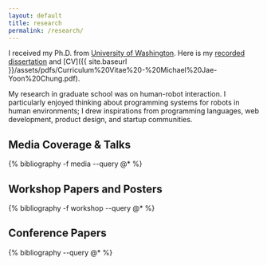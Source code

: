 ```yaml
---
layout: default
title: research
permalink: /research/
---
```


I received my Ph.D. from [University of Washington](https://www.cs.washington.edu/).
Here is my [recorded dissertation](https://youtu.be/pTml6yEIjcw) and [CV]({{ site.baseurl }}/assets/pdfs/Curriculum%20Vitae%20-%20Michael%20Jae-Yoon%20Chung.pdf).

My research in graduate school was on human-robot interaction.
I particularly enjoyed thinking about programming systems for robots in human environments; I drew inspirations from programming languages, web development, product design, and startup communities.

## Media Coverage & Talks

{% bibliography -f media --query @* %}

## Workshop Papers and Posters

{% bibliography -f workshop --query @* %}

## Conference Papers

{% bibliography --query @* %}
